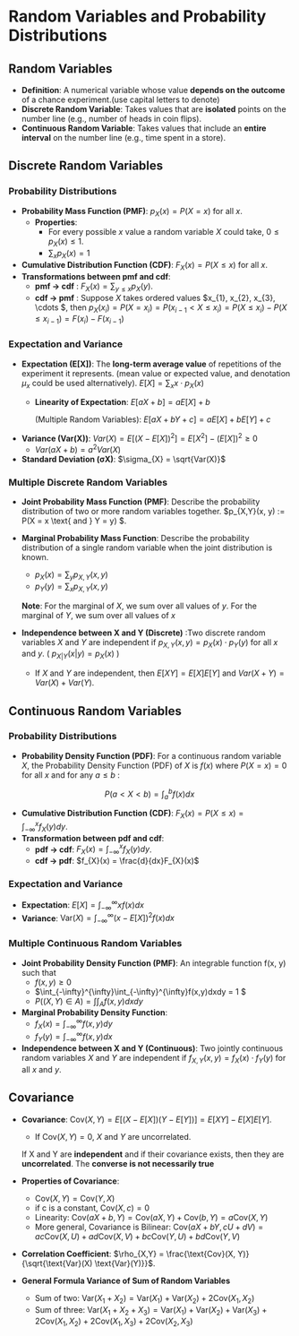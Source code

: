# Random Variables and Probability Distributions

## Random Variables
- **Definition**: A numerical variable whose value **depends on the outcome** of a chance experiment.(use capital letters to denote)
- **Discrete Random Variable**: Takes values that are **isolated** points on the number line (e.g., number of heads in coin flips).
- **Continuous Random Variable**: Takes values that include an **entire interval** on the number line (e.g., time spent in a store).
## Discrete Random Variables
### Probability Distributions
- **Probability Mass Function (PMF)**: $p_X(x) = P(X = x)$ for all $x$.
  - **Properties**:
    - For every possible $x$ value a random variable $X$ could
take,  $0 \leq p_X(x) \leq 1$.
    - $\sum_x p_X(x) = 1$
- **Cumulative Distribution Function (CDF)**: $F_X(x) = P(X \leq x)$ for all $x$.
- **Transformations between pmf and cdf**:
  - **pmf $\rightarrow$ cdf** : $F_X(x) = \sum_{y \leq x} p_X(y)$.
  - **cdf $\rightarrow$ pmf** : Suppose $X$ takes ordered values $x_{1}, x_{2}, x_{3}, \cdots $, then $p_X(x_i) = P(X = x_i) = P(x_{i-1} < X \leq x_i) = P(X \leq x_i) - P(X \leq x_{i-1}) = F(x_i) - F(x_{i-1})$

### Expectation and Variance
- **Expectation (E[X])**: The **long-term average value** of repetitions of the experiment it represents. (mean value or expected value, and denotation $\mu_{x}$ could be used alternatively). $E[X] = \sum_x x \cdot p_X(x)$
  - **Linearity of Expectation**: $E[aX + b] = aE[X] + b$
    
    (Multiple Random Variables): $E[aX + bY + c] = aE[X] + bE[Y] + c$
- **Variance (Var(X))**: $Var(X) = E[(X - E[X])^2] = E[X^2] - (E[X])^2 \geq 0$
  - $Var(aX + b) = a^2Var(X)$
- **Standard Deviation (σX)**: $\sigma_{X} = \sqrt{Var(X)}$

### Multiple Discrete Random Variables
- **Joint Probability Mass Function (PMF)**:  Describe the probability distribution of two or more random variables together. $p_{X,Y}(x, y) := P(X = x \text{ and } Y = y) $.
- **Marginal Probability Mass Function**: Describe the probability distribution of a single random variable when the joint distribution is known.
  - $p_X(x) = \sum_y p_{X,Y}(x, y)$
  - $p_Y(y) = \sum_x p_{X,Y}(x, y)$
    
  **Note**: For the marginal of $X$, we sum over all values of $y$. For the marginal of $Y$, we sum over all values of $x$
- **Independence between X and Y (Discrete)** :Two discrete random variables $X$ and $Y$ are independent if $p_{X,Y}(x, y) = p_X(x) \cdot p_Y(y)$ for all $x$ and $y$. ( $p_{X|Y}(x|y) = p_X(x)$ )
  -  If $X$ and $Y$ are independent, then $E[XY] = E[X]E[Y]$ and $Var(X + Y) = Var(X) +Var(Y)$.

## Continuous Random Variables
### Probability Distributions
- **Probability Density Function (PDF)**: For a continuous random variable $X$, the Probability Density Function (PDF) of $X$ is $f(x)$ where $P(X = x) = 0$ for all $x$ and for any $a \leq b$ :
  
<div align="center">
  
  $P(a < X < b) = \int_a^b f(x)dx$
</div>
  
- **Cumulative Distribution Function (CDF)**: $F_{X}(x)= P(X \leq x) = \int_{-\infty}^x f_{X}(y)dy$.
- **Transformation between pdf and cdf**:
  - **pdf $\rightarrow$ cdf**: $F_{X}(x) = \int_{-\infty}^x f_{X}(y)dy$.
  - **cdf $\rightarrow$ pdf**: $f_{X}(x) = \frac{d}{dx}F_{X}(x)$
### Expectation and Variance
- **Expectation**: $E[X] = \int_{-\infty}^{\infty} xf(x)dx$
- **Variance**: $\text{Var}(X) = \int_{-\infty}^{\infty} (x - E[X])^2 f(x)dx$

### Multiple Continuous Random Variables
- **Joint Probability Density Function (PMF)**:  An integrable function f(x, y) such that
  - $f(x,y) \geq 0$
  - $\int_{-\infty}^{\infty}\int_{-\infty}^{\infty}f(x,y)dxdy = 1 $
  - $P((X,Y)\in A) = \int\int_{A} f(x,y)dxdy$
- **Marginal Probability Density Function**:
  - $f_X(x) = \int_{-\infty}^{\infty} f(x, y)dy$
  - $f_Y(y) = \int_{-\infty}^{\infty} f(x, y)dx$
- **Independence between X and Y (Continuous)**: Two jointly continuous random variables $X$ and $Y$ are independent if $f_{X,Y}(x, y) = f_X(x) \cdot f_Y(y)$ for all $x$ and $y$.
## Covariance
- **Covariance**: $\text{Cov}(X, Y) = E[(X - E[X])(Y - E[Y])] = E[XY] - E[X]E[Y]$.
  - If $\text{Cov}(X, Y) = 0$, $X$ and $Y$ are uncorrelated.
    
  If X and Y are **independent** and if their covariance exists, then they are
**uncorrelated**. The **converse is not necessarily true**
- **Properties of Covariance**:
  - $\text{Cov}(X, Y) =\text{Cov}(Y, X)$
  - if c is a constant, $\text{Cov}(X, c) = 0$
  - Linearity: $\text{Cov}(aX+b, Y) = \text{Cov}(aX, Y) + \text{Cov}(b, Y) = a\text{Cov}(X, Y)$
  - More general, Covariance is Bilinear: $\text{Cov}(aX + bY, cU + dV) = ac\text{Cov}(X, U) + ad\text{Cov}(X,V)+ bc\text{Cov}(Y, U) + bd\text{Cov}(Y,V)$
- **Correlation Coefficient**: $\rho_{X,Y} = \frac{\text{Cov}(X, Y)}{\sqrt{\text{Var}(X) \text{Var}(Y)}}$.
- **General Formula Variance of Sum of Random Variables**
  - Sum of two:  $\text{Var}(X_1 + X_2) = \text{Var}(X_1) + \text{Var}(X_2) + 2\text{Cov}(X_1, X_2)$
  - Sum of three: $\text{Var}(X_1 + X_2 + X_3) = \text{Var}(X_1) + \text{Var}(X_2) + \text{Var}(X_3) + 2\text{Cov}(X_1, X_2) + 2\text{Cov}(X_1, X_3) + 2\text{Cov}(X_2, X_3)$

